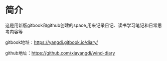 # 简介

这是用新版gitbook和github创建的space,用来记录日记、读书学习笔记和日常思考内容等

gitbook地址：https://yangdi.gitbook.io/diary/

github地址：https://github.com/xiayangdi/wind-diary


